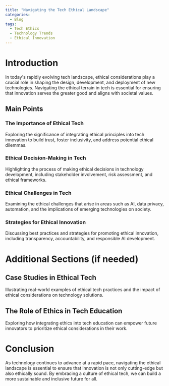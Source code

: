 ```yaml
---
title: "Navigating the Tech Ethical Landscape"
categories:
  - Blog
tags:
  - Tech Ethics
  - Technology Trends
  - Ethical Innovation
---
```


# Introduction
In today's rapidly evolving tech landscape, ethical considerations play a crucial role in shaping the design, development, and deployment of new technologies. Navigating the ethical terrain in tech is essential for ensuring that innovation serves the greater good and aligns with societal values.

## Main Points
### The Importance of Ethical Tech
Exploring the significance of integrating ethical principles into tech innovation to build trust, foster inclusivity, and address potential ethical dilemmas.

### Ethical Decision-Making in Tech
Highlighting the process of making ethical decisions in technology development, including stakeholder involvement, risk assessment, and ethical frameworks.

### Ethical Challenges in Tech
Examining the ethical challenges that arise in areas such as AI, data privacy, automation, and the implications of emerging technologies on society.

### Strategies for Ethical Innovation
Discussing best practices and strategies for promoting ethical innovation, including transparency, accountability, and responsible AI development.

# Additional Sections (if needed)
## Case Studies in Ethical Tech
Illustrating real-world examples of ethical tech practices and the impact of ethical considerations on technology solutions.

## The Role of Ethics in Tech Education
Exploring how integrating ethics into tech education can empower future innovators to prioritize ethical considerations in their work.

# Conclusion
As technology continues to advance at a rapid pace, navigating the ethical landscape is essential to ensure that innovation is not only cutting-edge but also ethically sound. By embracing a culture of ethical tech, we can build a more sustainable and inclusive future for all.